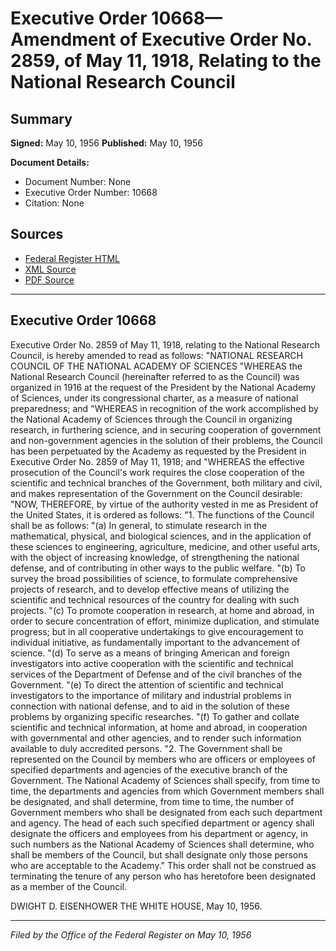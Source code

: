 # Executive Order 10668—Amendment of Executive Order No. 2859, of May 11, 1918, Relating to the National Research Council

## Summary

**Signed:** May 10, 1956
**Published:** May 10, 1956

**Document Details:**
- Document Number: None
- Executive Order Number: 10668
- Citation: None

## Sources
- [Federal Register HTML](https://www.presidency.ucsb.edu/documents/executive-order-10668-amendment-executive-order-no-2859-may-11-1918-relating-the-national)
- [XML Source](None)
- [PDF Source](None)

---

## Executive Order 10668

Executive Order No. 2859 of May 11, 1918, relating to the National Research Council, is hereby amended to read as follows:
"NATIONAL RESEARCH COUNCIL OF THE NATIONAL ACADEMY OF SCIENCES
"WHEREAS the National Research Council (hereinafter referred to as the Council) was organized in 1916 at the request of the President by the National Academy of Sciences, under its congressional charter, as a measure of national preparedness; and
"WHEREAS in recognition of the work accomplished by the National Academy of Sciences through the Council in organizing research, in furthering science, and in securing cooperation of government and non-government agencies in the solution of their problems, the Council has been perpetuated by the Academy as requested by the President in Executive Order No. 2859 of May 11, 1918; and
"WHEREAS the effective prosecution of the Council's work requires the close cooperation of the scientific and technical branches of the Government, both military and civil, and makes representation of the Government on the Council desirable:
"NOW, THEREFORE, by virtue of the authority vested in me as President of the United States, it is ordered as follows:
"1. The functions of the Council shall be as follows:
"(a) In general, to stimulate research in the mathematical, physical, and biological sciences, and in the application of these sciences to engineering, agriculture, medicine, and other useful arts, with the object of increasing knowledge, of strengthening the national defense, and of contributing in other ways to the public welfare.
"(b) To survey the broad possibilities of science, to formulate comprehensive projects of research, and to develop effective means of utilizing the scientific and technical resources of the country for dealing with such projects.
"(c) To promote cooperation in research, at home and abroad, in order to secure concentration of effort, minimize duplication, and stimulate progress; but in all cooperative undertakings to give encouragement to individual initiative, as fundamentally important to the advancement of science.
"(d) To serve as a means of bringing American and foreign investigators into active cooperation with the scientific and technical services of the Department of Defense and of the civil branches of the Government.
"(e) To direct the attention of scientific and technical investigators to the importance of military and industrial problems in connection with national defense, and to aid in the solution of these problems by organizing specific researches.
"(f) To gather and collate scientific and technical information, at home and abroad, in cooperation with governmental and other agencies, and to render such information available to duly accredited persons.
"2. The Government shall be represented on the Council by members who are officers or employees of specified departments and agencies of the executive branch of the Government. The National Academy of Sciences shall specify, from time to time, the departments and agencies from which Government members shall be designated, and shall determine, from time to time, the number of Government members who shall be designated from each such department and agency. The head of each such specified department or agency shall designate the officers and employees from his department or agency, in such numbers as the National Academy of Sciences shall determine, who shall be members of the Council, but shall designate only those persons who are acceptable to the Academy."
This order shall not be construed as terminating the tenure of any person who has heretofore been designated as a member of the Council.

DWIGHT D. EISENHOWER
THE WHITE HOUSE,
May 10, 1956.

---

*Filed by the Office of the Federal Register on May 10, 1956*
